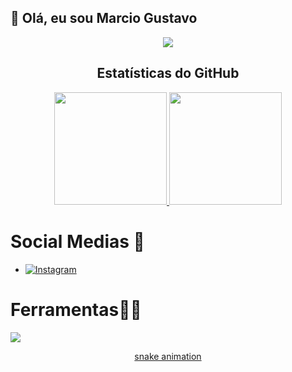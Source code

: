 ## 👋 Olá, eu sou Marcio Gustavo

<!--
**deniikkj/deniikkj** is a ✨ _special_ ✨ repository because its `README.md` (this file) appears on your GitHub profile.

Here are some ideas to get you started:

- 🌱 I’m currently learning Dev Web Full Stack
- 😄 Pronouns: Ele/Dele
-->

<div align="center">
  <img src="https://komarev.com/ghpvc/?username=deniikkj&style=for-the-badge">
</div>

<!-- Estatísticas do GitHub -->
<div align="center">
  <h2>Estatísticas do GitHub</h2>
  <a href="https://github.com/deniikkj/github-readme-stats">
    <img height="180em" src="https://github-readme-stats.vercel.app/api?username=deniikkj&show_icons=true&theme=gotham" />
  </a>
  <a href="https://github.com/deniikkj/convoychat">
    <img height="180em" src="https://github-readme-stats.vercel.app/api/top-langs?username=deniikkj&layout=compact&langs_count=8&card_width=320&theme=gotham" />
  </a>  
</div>


# Social Medias 📲
   *  [![Instagram](https://img.shields.io/badge/-Instagram-%23E4405F?style=for-the-badge&logo=instagram&logoColor=white)](https://www.instagram.com/kkdeniii/) 

# Ferramentas👨‍💻
 <p>
  <a href="https://skillicons.dev">
    <img src="https://skillicons.dev/icons?i=html,js,react,nodejs,git,bootstrap,css,npm,github" />
  </a>
</p>

<!-- Jogo da Cobrinha -->
<div align="center">

[snake animation](https://github.com/deniikkj>/<deniikkj>/blob/output/github-contribution-grid-snake2.svg)
